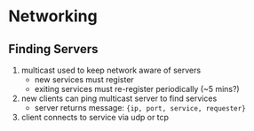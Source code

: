 # Networking

## Finding Servers

1. multicast used to keep network aware of servers
    - new services must register
    - exiting services must re-register periodically (~5 mins?)
1. new clients can ping multicast server to find services
    - server returns message: `{ip, port, service, requester}`
1. client connects to service via udp or tcp
